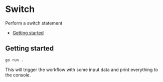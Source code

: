 # Switch

Perform a switch statement

<!-- toc -->

* [Getting started](#getting-started)

<!-- Regenerate with "pre-commit run -a markdown-toc" -->

<!-- tocstop -->

## Getting started

```sh
go run .
```

This will trigger the workflow with some input data and print everything to the
console.
